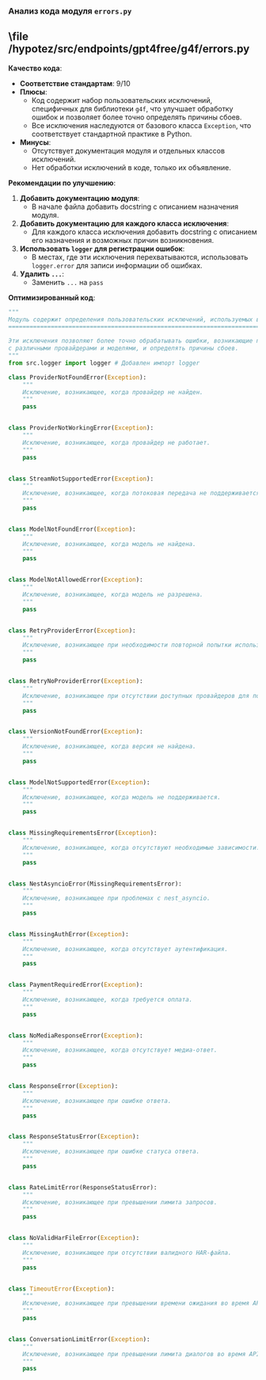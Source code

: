 ### **Анализ кода модуля `errors.py`**

## \file /hypotez/src/endpoints/gpt4free/g4f/errors.py

**Качество кода**:
- **Соответствие стандартам**: 9/10
- **Плюсы**:
    - Код содержит набор пользовательских исключений, специфичных для библиотеки `g4f`, что улучшает обработку ошибок и позволяет более точно определять причины сбоев.
    - Все исключения наследуются от базового класса `Exception`, что соответствует стандартной практике в Python.
- **Минусы**:
    - Отсутствует документация модуля и отдельных классов исключений.
    - Нет обработки исключений в коде, только их объявление.

**Рекомендации по улучшению**:

1.  **Добавить документацию модуля**:
    - В начале файла добавить docstring с описанием назначения модуля.
2.  **Добавить документацию для каждого класса исключения**:
    - Для каждого класса исключения добавить docstring с описанием его назначения и возможных причин возникновения.
3.  **Использовать `logger` для регистрации ошибок**:
    - В местах, где эти исключения перехватываются, использовать `logger.error` для записи информации об ошибках.
4.  **Удалить `...`**:
    - Заменить `...` на `pass`

**Оптимизированный код**:

```python
"""
Модуль содержит определения пользовательских исключений, используемых в библиотеке g4f.
======================================================================================

Эти исключения позволяют более точно обрабатывать ошибки, возникающие при взаимодействии
с различными провайдерами и моделями, и определять причины сбоев.
"""
from src.logger import logger # Добавлен импорт logger

class ProviderNotFoundError(Exception):
    """
    Исключение, возникающее, когда провайдер не найден.
    """
    pass


class ProviderNotWorkingError(Exception):
    """
    Исключение, возникающее, когда провайдер не работает.
    """
    pass


class StreamNotSupportedError(Exception):
    """
    Исключение, возникающее, когда потоковая передача не поддерживается.
    """
    pass


class ModelNotFoundError(Exception):
    """
    Исключение, возникающее, когда модель не найдена.
    """
    pass


class ModelNotAllowedError(Exception):
    """
    Исключение, возникающее, когда модель не разрешена.
    """
    pass


class RetryProviderError(Exception):
    """
    Исключение, возникающее при необходимости повторной попытки использования провайдера.
    """
    pass


class RetryNoProviderError(Exception):
    """
    Исключение, возникающее при отсутствии доступных провайдеров для повторной попытки.
    """
    pass


class VersionNotFoundError(Exception):
    """
    Исключение, возникающее, когда версия не найдена.
    """
    pass


class ModelNotSupportedError(Exception):
    """
    Исключение, возникающее, когда модель не поддерживается.
    """
    pass


class MissingRequirementsError(Exception):
    """
    Исключение, возникающее, когда отсутствуют необходимые зависимости.
    """
    pass


class NestAsyncioError(MissingRequirementsError):
    """
    Исключение, возникающее при проблемах с nest_asyncio.
    """
    pass


class MissingAuthError(Exception):
    """
    Исключение, возникающее, когда отсутствует аутентификация.
    """
    pass


class PaymentRequiredError(Exception):
    """
    Исключение, возникающее, когда требуется оплата.
    """
    pass


class NoMediaResponseError(Exception):
    """
    Исключение, возникающее, когда отсутствует медиа-ответ.
    """
    pass


class ResponseError(Exception):
    """
    Исключение, возникающее при ошибке ответа.
    """
    pass


class ResponseStatusError(Exception):
    """
    Исключение, возникающее при ошибке статуса ответа.
    """
    pass


class RateLimitError(ResponseStatusError):
    """
    Исключение, возникающее при превышении лимита запросов.
    """
    pass


class NoValidHarFileError(Exception):
    """
    Исключение, возникающее при отсутствии валидного HAR-файла.
    """
    pass


class TimeoutError(Exception):
    """
    Исключение, возникающее при превышении времени ожидания во время API-запросов.
    """
    pass


class ConversationLimitError(Exception):
    """
    Исключение, возникающее при превышении лимита диалогов во время API-запросов к AI-endpoint.
    """
    pass